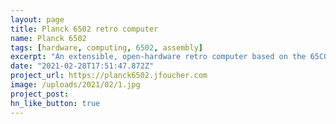 ```yaml
---
layout: page
title: Planck 6502 retro computer
name: Planck 6502
tags: [hardware, computing, 6502, assembly]
excerpt: "An extensible, open-hardware retro computer based on the 65C02 processor"
date: "2021-02-28T17:51:47.872Z"
project_url: https://planck6502.jfoucher.com
image: /uploads/2021/02/1.jpg
project_post: 
hn_like_button: true
---
```




